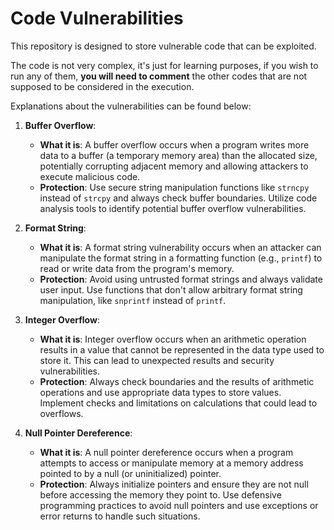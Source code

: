 # Code Vulnerabilities

This repository is designed to store vulnerable code that can be exploited.

The code is not very complex, it's just for learning purposes, if you wish to run any of them, **you will need to comment** the other codes that are not supposed to be considered in the execution.

Explanations about the vulnerabilities can be found below:

1. **Buffer Overflow**:
    - **What it is**: A buffer overflow occurs when a program writes more data to a buffer (a temporary memory area) than the allocated size, potentially corrupting adjacent memory and allowing attackers to execute malicious code.
    - **Protection**: Use secure string manipulation functions like `strncpy` instead of `strcpy` and always check buffer boundaries. Utilize code analysis tools to identify potential buffer overflow vulnerabilities.

2. **Format String**:
    - **What it is**: A format string vulnerability occurs when an attacker can manipulate the format string in a formatting function (e.g., `printf`) to read or write data from the program's memory.
    - **Protection**: Avoid using untrusted format strings and always validate user input. Use functions that don't allow arbitrary format string manipulation, like `snprintf` instead of `printf`.

3. **Integer Overflow**:
    - **What it is**: Integer overflow occurs when an arithmetic operation results in a value that cannot be represented in the data type used to store it. This can lead to unexpected results and security vulnerabilities.
    - **Protection**: Always check boundaries and the results of arithmetic operations and use appropriate data types to store values. Implement checks and limitations on calculations that could lead to overflows.

4. **Null Pointer Dereference**:
    - **What it is**: A null pointer dereference occurs when a program attempts to access or manipulate memory at a memory address pointed to by a null (or uninitialized) pointer.
    - **Protection**: Always initialize pointers and ensure they are not null before accessing the memory they point to. Use defensive programming practices to avoid null pointers and use exceptions or error returns to handle such situations.
